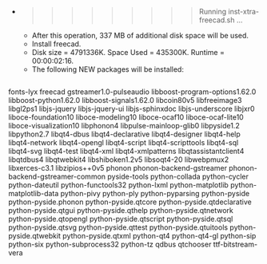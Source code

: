 * >>>>>>>>> Running inst-xtra-freecad.sh ...
  * After this operation, 337 MB of additional disk space will be used.
  * Install freecad.
  * Disk size = 4791336K. Space Used = 435300K. Runtime = 00:00:02:16.
  * The following NEW packages will be installed:
  ```bash
fonts-lyx freecad gstreamer1.0-pulseaudio libboost-program-options1.62.0 libboost-python1.62.0
libboost-signals1.62.0 libcoin80v5 libfreeimage3 libgl2ps1 libjs-jquery
libjs-jquery-ui libjs-sphinxdoc libjs-underscore libjxr0 liboce-foundation10
liboce-modeling10 liboce-ocaf10 liboce-ocaf-lite10 liboce-visualization10 libphonon4
libpulse-mainloop-glib0 libpyside1.2 libpython2.7 libqt4-dbus libqt4-declarative
libqt4-designer libqt4-help libqt4-network libqt4-opengl libqt4-script
libqt4-scripttools libqt4-sql libqt4-svg libqt4-test libqt4-xml
libqt4-xmlpatterns libqtassistantclient4 libqtdbus4 libqtwebkit4 libshiboken1.2v5
libsoqt4-20 libwebpmux2 libxerces-c3.1 libzipios++0v5 phonon
phonon-backend-gstreamer phonon-backend-gstreamer-common pyside-tools python-collada python-cycler
python-dateutil python-functools32 python-lxml python-matplotlib python-matplotlib-data
python-pivy python-ply python-pyparsing python-pyside python-pyside.phonon
python-pyside.qtcore python-pyside.qtdeclarative python-pyside.qtgui python-pyside.qthelp python-pyside.qtnetwork
python-pyside.qtopengl python-pyside.qtscript python-pyside.qtsql python-pyside.qtsvg python-pyside.qttest
python-pyside.qtuitools python-pyside.qtwebkit python-pyside.qtxml python-qt4 python-qt4-gl
python-sip python-six python-subprocess32 python-tz qdbus
qtchooser ttf-bitstream-vera
  ```
